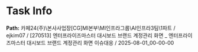 # Task Info

**Path:** 카페24(주)\본사사업장\[CG]MI본부\MI인프라그룹\AI인프라3팀\1파트 / ejkim07 / [270513] 엔터프라이즈마스터 대시보드 브랜드 계정관리 화면 _ 엔터프라이즈마스터 대시보드 브랜드 계정관리 화면 이슈대응 / 2025-08-01_00-00-00

